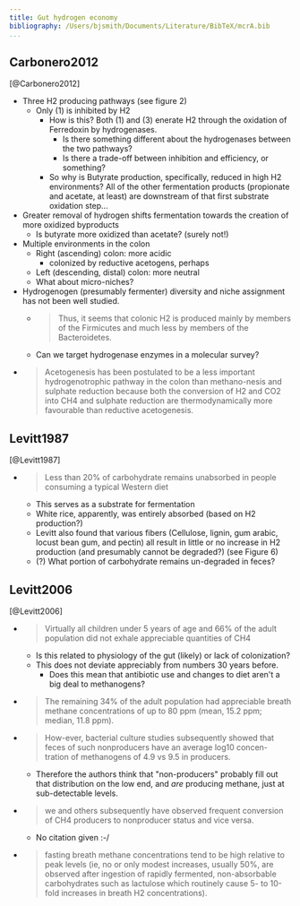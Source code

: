 ```yaml
---
title: Gut hydrogen economy
bibliography: /Users/bjsmith/Documents/Literature/BibTeX/mcrA.bib
...
```


## Carbonero2012 ##
[@Carbonero2012]

-   Three H2 producing pathways (see figure 2)
    -   Only (1) is inhibited by H2
        -   How is this?  Both (1) and (3) enerate H2 through the oxidation of
            Ferredoxin by hydrogenases.
            -   Is there something different about the hydrogenases between
                the two pathways?
            -   Is there a trade-off between inhibition and efficiency, or
                something?
        -   So why is Butyrate production, specifically, reduced in high
            H2 environments?  All of the other fermentation products
            (propionate and acetate, at least) are downstream of that first
            substrate oxidation step...
-   Greater removal of hydrogen shifts fermentation towards the creation
    of more oxidized byproducts
    -   Is butyrate more oxidized than acetate? (surely not!)
-   Multiple environments in the colon
    -   Right (ascending) colon: more acidic
        -   colonized by reductive acetogens, perhaps
    -   Left (descending, distal) colon: more neutral
    -   What about micro-niches?
-   Hydrogenogen (presumably fermenter) diversity and niche assignment
    has not been well studied.
    -   > Thus, it seems that colonic H2 is produced mainly by members of the
        > Firmicutes and much less by members of the Bacteroidetes.
    -   Can we target hydrogenase enzymes in a molecular survey?
-   > Acetogenesis has been postulated to be a less important hydrogenotrophic
    > pathway in the colon than methano-nesis and sulphate reduction
    > because both the conversion of H2 and CO2 into CH4 and sulphate
    > reduction are thermodynamically more favourable than reductive
    > acetogenesis.

## Levitt1987 ##
[@Levitt1987]

-   > Less than 20% of carbohydrate remains unabsorbed in people consuming a
    > typical Western diet
    -   This serves as a substrate for fermentation
    -   White rice, apparently, was entirely absorbed (based on H2 production?)
    -   Levitt also found that various fibers (Cellulose, lignin, gum arabic,
        locust bean gum, and pectin) all result in little or no increase in H2
        production (and presumably cannot be degraded?) (see Figure 6)
    -   (?) What portion of carbohydrate remains un-degraded in feces?

## Levitt2006 ##
[@Levitt2006]

-   > Virtually all children under 5 years of age and 66% of the adult
    > population did not exhale appreciable quantities of CH4
    -   Is this related to physiology of the gut (likely) or lack of colonization?
    -   This does not deviate appreciably from numbers 30 years before.
        -   Does this mean that antibiotic use and changes to diet aren't a big
            deal to methanogens?

-   > The remaining 34% of the adult population had appreciable breath methane
    > concentrations of up to 80 ppm (mean, 15.2 ppm; median, 11.8 ppm).

-   > How-ever, bacterial culture studies subsequently showed that feces of
    > such nonproducers have an average log10 concen- tration of methanogens of
    > 4.9 vs 9.5 in producers.
    -   Therefore the authors think that "non-producers" probably fill out that
        distribution on the low end, and _are_ producing methane, just at
        sub-detectable levels.

-   > we and others subsequently have observed frequent conversion of CH4
    > producers to nonproducer status and vice versa.
    -   No citation given :-/

-   > fasting breath methane concentrations tend to be high relative to peak
    > levels (ie, no or only modest increases, usually 50%, are observed after
    > ingestion of rapidly fermented, non-absorbable carbohydrates such as
    > lactulose which routinely cause 5- to 10-fold increases in breath
    > H2 concentrations).
